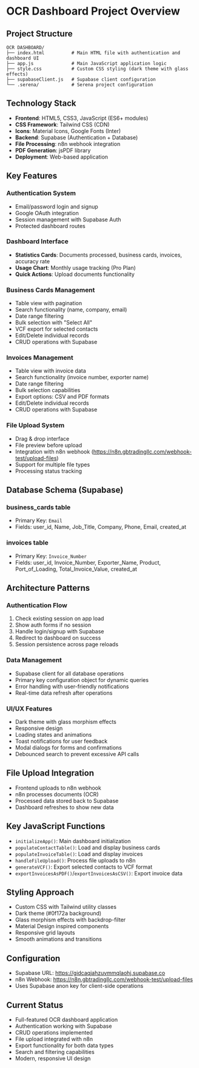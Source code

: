 # OCR Dashboard Project Overview

## Project Structure
```
OCR DASHBOARD/
├── index.html          # Main HTML file with authentication and dashboard UI
├── app.js              # Main JavaScript application logic
├── style.css           # Custom CSS styling (dark theme with glass effects)
├── supabaseClient.js   # Supabase client configuration
└── .serena/            # Serena project configuration
```

## Technology Stack
- **Frontend**: HTML5, CSS3, JavaScript (ES6+ modules)
- **CSS Framework**: Tailwind CSS (CDN)
- **Icons**: Material Icons, Google Fonts (Inter)
- **Backend**: Supabase (Authentication + Database)
- **File Processing**: n8n webhook integration
- **PDF Generation**: jsPDF library
- **Deployment**: Web-based application

## Key Features

### Authentication System
- Email/password login and signup
- Google OAuth integration
- Session management with Supabase Auth
- Protected dashboard routes

### Dashboard Interface
- **Statistics Cards**: Documents processed, business cards, invoices, accuracy rate
- **Usage Chart**: Monthly usage tracking (Pro Plan)
- **Quick Actions**: Upload documents functionality

### Business Cards Management
- Table view with pagination
- Search functionality (name, company, email)
- Date range filtering
- Bulk selection with "Select All"
- VCF export for selected contacts
- Edit/Delete individual records
- CRUD operations with Supabase

### Invoices Management  
- Table view with invoice data
- Search functionality (invoice number, exporter name)
- Date range filtering
- Bulk selection capabilities
- Export options: CSV and PDF formats
- Edit/Delete individual records
- CRUD operations with Supabase

### File Upload System
- Drag & drop interface
- File preview before upload
- Integration with n8n webhook (https://n8n.gbtradingllc.com/webhook-test/upload-files)
- Support for multiple file types
- Processing status tracking

## Database Schema (Supabase)

### business_cards table
- Primary Key: `Email`
- Fields: user_id, Name, Job_Title, Company, Phone, Email, created_at

### invoices table  
- Primary Key: `Invoice_Number`
- Fields: user_id, Invoice_Number, Exporter_Name, Product, Port_of_Loading, Total_Invoice_Value, created_at

## Architecture Patterns

### Authentication Flow
1. Check existing session on app load
2. Show auth forms if no session
3. Handle login/signup with Supabase
4. Redirect to dashboard on success
5. Session persistence across page reloads

### Data Management
- Supabase client for all database operations
- Primary key configuration object for dynamic queries
- Error handling with user-friendly notifications
- Real-time data refresh after operations

### UI/UX Features
- Dark theme with glass morphism effects
- Responsive design
- Loading states and animations
- Toast notifications for user feedback
- Modal dialogs for forms and confirmations
- Debounced search to prevent excessive API calls

## File Upload Integration
- Frontend uploads to n8n webhook
- n8n processes documents (OCR)
- Processed data stored back to Supabase
- Dashboard refreshes to show new data

## Key JavaScript Functions
- `initializeApp()`: Main dashboard initialization
- `populateContactTable()`: Load and display business cards
- `populateInvoiceTable()`: Load and display invoices  
- `handleFileUpload()`: Process file uploads to n8n
- `generateVCF()`: Export selected contacts to VCF format
- `exportInvoicesAsPDF()`/`exportInvoicesAsCSV()`: Export invoice data

## Styling Approach
- Custom CSS with Tailwind utility classes
- Dark theme (#0f172a background)
- Glass morphism effects with backdrop-filter
- Material Design inspired components
- Responsive grid layouts
- Smooth animations and transitions

## Configuration
- Supabase URL: https://gidcaqjahzuvmmqlaohj.supabase.co
- n8n Webhook: https://n8n.gbtradingllc.com/webhook-test/upload-files
- Uses Supabase anon key for client-side operations

## Current Status
- Full-featured OCR dashboard application
- Authentication working with Supabase
- CRUD operations implemented
- File upload integrated with n8n
- Export functionality for both data types
- Search and filtering capabilities
- Modern, responsive UI design
